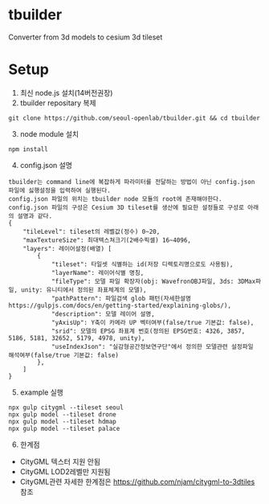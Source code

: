 # tbuilder
Converter from 3d models to cesium 3d tileset
# Setup
1. 최신 node.js 설치(14버전권장)
2. tbuilder repositary 복제
```
git clone https://github.com/seoul-openlab/tbuilder.git && cd tbuilder
```
3. node module 설치
```
npm install
```
4. config.json 설명
```
tbuilder는 command line에 복잡하게 파라미터를 전달하는 방법이 아닌 config.json 파일에 싫행설정을 입력하여 실행된다.
config.json 파일의 위치는 tbuilder node 모듈의 root에 존재해야한다.
config.json 파일의 구성은 Cesium 3D tileset를 생산에 필요한 설정들로 구성로 아래의 설명과 같다.
{
    "tileLevel": tileset의 레벨값(정수) 0~20,
    "maxTextureSize": 최대텍스쳐크기(2배수픽셀) 16~4096,
    "layers": 레이어설정(배열) [
        {
            "tileset": 타일셋 식별하는 id(저장 디렉토리명으로도 사용됨),
            "layerName": 레이어식별 명칭,
            "fileType": 모델 파일 확장자(obj: WavefronOBJ파일, 3ds: 3DMax파일, unity: 유니티에서 정의된 좌표체계의 모델),
            "pathPattern": 파일검색 glob 패턴(자세한설명 https://gulpjs.com/docs/en/getting-started/explaining-globs/),
            "description": 모델 레이어 설명,
            "yAxisUp": Y축이 카메라 UP 벡터여부(false/true 기본값: false),
            "srid": 모델의 EPSG 좌표계 번호(정의된 EPSG번호: 4326, 3857, 5186, 5181, 32652, 5179, 4978, unity),
            "useIndexJson": "실감형공간정보연구단"에서 정의한 모델관련 설정파일 해석여부(false/true 기본값: false)
        },
    ]
}
```
5. example 실행
```
npx gulp citygml --tileset seoul
npx gulp model --tileset drone
npx gulp model --tileset hdmap
npx gulp model --tileset palace
```
6. 한계점
- CityGML 텍스터 지원 안됨
- CityGML LOD2레벨만 지원됨
- CityGML관련 자세한 한계점은 https://github.com/njam/citygml-to-3dtiles 참조
